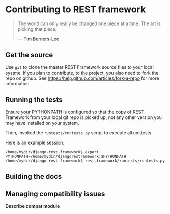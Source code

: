 # Contributing to REST framework

> The world can only really be changed one piece at a time. The art is picking that piece.
>
> &mdash; [Tim Berners-Lee][cite]

## Get the source

Use `git` to clone the master REST Framework source files to your local systme. If you plan to contribute, 
to the project, you also need to fork the repo on github. See https://help.github.com/articles/fork-a-repo 
for more information.

## Running the tests

Ensure your PYTHONPATH is configured so that the copy of REST Framework from your local git repo is picked up, 
not any other version you may have installed on your system.

Then, invoked the `runtests/runtests.py` script to execute all unittests.

Here is an example session:

```
/home/mydir/django-rest-framework$ export PYTHONPATH=/home/mydir/djangorestramework:$PYTHONPATH
/home/mydir/django-rest-framework$ rest_framework/runtests/runtests.py
```

## Building the docs

## Managing compatibility issues

**Describe compat module**

[cite]: http://www.w3.org/People/Berners-Lee/FAQ.html